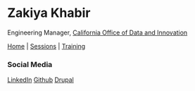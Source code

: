 # Zakiya Khabir
Engineering Manager, [California Office of Data and Innovation](innovation.ca.gov)

[Home](README.md) | [Sessions](sessions.md) | [Training](training.md)

### Social Media
[LinkedIn](https://www.linkedin.com/in/zakiyakhabir/)
[Github](https://github.com/zakiya)
[Drupal](https://www.drupal.org/u/zakiya)

